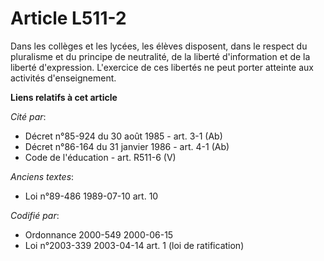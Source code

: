 # Article L511-2

Dans les collèges et les lycées, les élèves disposent, dans le respect du pluralisme et du principe de neutralité, de la
liberté d'information et de la liberté d'expression. L'exercice de ces libertés ne peut porter atteinte aux activités
d'enseignement.

**Liens relatifs à cet article**

_Cité par_:

  - Décret n°85-924 du 30 août 1985 - art. 3-1 (Ab)
  - Décret n°86-164 du 31 janvier 1986 - art. 4-1 (Ab)
  - Code de l'éducation - art. R511-6 (V)

_Anciens textes_:

  - Loi n°89-486 1989-07-10 art. 10

_Codifié par_:

  - Ordonnance 2000-549 2000-06-15
  - Loi n°2003-339 2003-04-14 art. 1 (loi de ratification)
